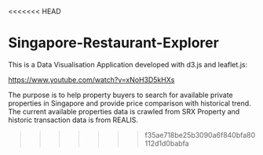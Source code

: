<<<<<<< HEAD
# Singapore-Restaurant-Explorer

This is a Data Visualisation Application developed with d3.js and leaflet.js: 

https://www.youtube.com/watch?v=xNoH3D5kHXs 

The purpose is to help property buyers to search for available private properties in Singapore and provide price comparison with historical trend.  
The current available properties data is crawled from SRX Property and historic transaction data is from REALIS.
>>>>>>> f35ae718be25b3090a6f840bfa80112d1d0babfa
